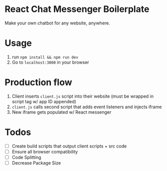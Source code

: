 # React Chat Messenger Boilerplate

Make your own chatbot for any website, anywhere.

# Usage

1. run `npm install && npm run dev`
2. Go to `localhost:3000` in your browser

# Production flow

1. Client inserts `client.js` script into their website (must be wrapped in script tag w/ app ID appended)
2. `client.js` calls second script that adds event listeners and injects iframe
3. New iframe gets populated w/ React messenger


# Todos

* [ ] Create build scripts that output client scripts + src code
* [ ] Ensure all browser compatibility
* [ ] Code Splitting
* [ ] Decrease Package Size